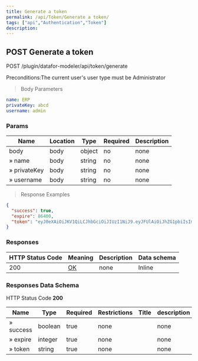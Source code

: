 ```yaml
---
title: Generate a token
permalink: /api/Token/Generate a token/
tags: ["api","Authentication","Token"]
description: 
---
```


## POST Generate a token

POST /plugin/datafor-modeler/api/token/generate

Preconditions:The current user's user type must be Administrator

> Body Parameters

```yaml
name: ERP
privateKey: abcd
username: admin

```

### Params

|Name|Location|Type|Required|Description|
|---|---|---|---|---|
|body|body|object| no |none|
|» name|body|string| no |none|
|» privateKey|body|string| no |none|
|» username|body|string| no |none|

> Response Examples

```json
{
  "success": true,
  "expire": 86400,
  "token": "eyJ0eXAiOiJKV1QiLCJhbGciOiJIUzI1NiJ9.eyJFUlAiOiJhZG1pbiIsImV4cCI6MTcyMzAxNTkxNn0.uEmUwBfNAd5FtzjPPrldU9bierng7fd8rCVlZtVPY2k"
}
```

### Responses

|HTTP Status Code |Meaning|Description|Data schema|
|---|---|---|---|
|200|[OK](https://tools.ietf.org/html/rfc7231#section-6.3.1)|none|Inline|

### Responses Data Schema

HTTP Status Code **200**

|Name|Type|Required|Restrictions|Title|description|
|---|---|---|---|---|---|
|» success|boolean|true|none||none|
|» expire|integer|true|none||none|
|» token|string|true|none||none|
